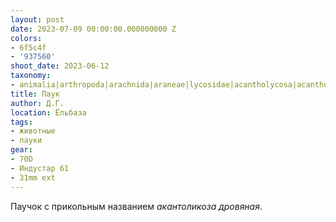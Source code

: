 ```yaml
---
layout: post
date: 2023-07-09 00:00:00.000000000 Z
colors:
- 6f5c4f
- '937560'
shoot_date: 2023-06-12
taxonomy:
- animalia|arthropoda|arachnida|araneae|lycosidae|acantholycosa|acantholycosa lignaria
title: Паук
author: Д.Г.
location: Ёльбаза
tags:
- животные
- пауки
gear:
- 70D
- Индустар 61
- 31mm ext
---
```

Паучок с прикольным названием _акантоликоза дровяная_.

